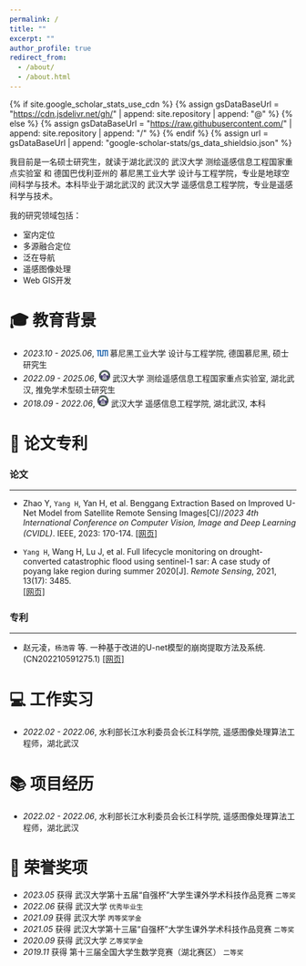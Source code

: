 ```yaml
---
permalink: /
title: ""
excerpt: ""
author_profile: true
redirect_from: 
  - /about/
  - /about.html
---
```


{% if site.google_scholar_stats_use_cdn %}
{% assign gsDataBaseUrl = "https://cdn.jsdelivr.net/gh/" | append: site.repository | append: "@" %}
{% else %}
{% assign gsDataBaseUrl = "https://raw.githubusercontent.com/" | append: site.repository | append: "/" %}
{% endif %}
{% assign url = gsDataBaseUrl | append: "google-scholar-stats/gs_data_shieldsio.json" %}

<span class='anchor' id='about-me'></span>

我目前是一名硕士研究生，就读于湖北武汉的 武汉大学 测绘遥感信息工程国家重点实验室 和 德国巴伐利亚州的 慕尼黑工业大学 设计与工程学院，专业是地球空间科学与技术。本科毕业于湖北武汉的 武汉大学 遥感信息工程学院，专业是遥感科学与技术。

我的研究领域包括：
- 室内定位
- 多源融合定位
- 泛在导航
- 遥感图像处理
- Web GIS开发

<span class='anchor' id='-xl'></span>

# 🎓 教育背景
- *2023.10 - 2025.06*, <a href="https://www.tum.de/"><img class="svg" src="/images/Technical_University_of_Munich_Logo.png" width="20pt"></a> 慕尼黑工业大学 设计与工程学院, 德国慕尼黑, 硕士研究生
- *2022.09 - 2025.06*, <a href="https://www.whu.edu.cn/"><img class="svg" src="/images/Wuhan_University_Logo.png" width="20pt"></a> 武汉大学 测绘遥感信息工程国家重点实验室, 湖北武汉, 推免学术型硕士研究生
- *2018.09 - 2022.06*, <a href="https://www.whu.edu.cn/"><img class="svg" src="/images/Wuhan_University_Logo.png" width="20pt"></a> 武汉大学 遥感信息工程学院, 湖北武汉, 本科
 
<span class='anchor' id='-lwzl'></span>

# 📝 论文专利
### 论文
---
- Zhao Y, `Yang H`, Yan H, et al. Benggang Extraction Based on Improved U-Net Model from Satellite Remote Sensing Images[C]//*2023 4th International Conference on Computer Vision, Image and Deep Learning (CVIDL)*. IEEE, 2023: 170-174.
[[网页]](https://ieeexplore.ieee.org/abstract/document/10167177) 

- `Yang H`, Wang H, Lu J, et al. Full lifecycle monitoring on drought-converted catastrophic flood using sentinel-1 sar: A case study of poyang lake region during summer 2020[J]. *Remote Sensing*, 2021, 13(17): 3485.  
[[网页]](https://www.mdpi.com/2072-4292/13/17/3485)

### 专利
---
- 赵元凌，`杨浩霄` 等. 一种基于改进的U-net模型的崩岗提取方法及系统. (CN202210591275.1)
[[网页]](https://www.drugfuture.com/cnpat/cn_patent.asp)

<span class='anchor' id='-gzsx'></span>

# 💻 工作实习
- *2022.02 - 2022.06*, 水利部长江水利委员会长江科学院, 遥感图像处理算法工程师，湖北武汉

<span class='anchor' id='-xmjl'></span>

# 📚 项目经历
- *2022.02 - 2022.06*, 水利部长江水利委员会长江科学院, 遥感图像处理算法工程师，湖北武汉

<span class='anchor' id='-ryjx'></span>

# 🏅 荣誉奖项
- *2023.05* 获得 武汉大学第十五届“自强杯”大学生课外学术科技作品竞赛 `二等奖`  
- *2022.06* 获得 武汉大学 `优秀毕业生`  
- *2021.09* 获得 武汉大学 `丙等奖学金`  
- *2021.05* 获得 武汉大学第十三届“自强杯”大学生课外学术科技作品竞赛 `二等奖`  
- *2020.09* 获得 武汉大学 `乙等奖学金`  
- *2019.11* 获得 第十三届全国大学生数学竞赛（湖北赛区） `二等奖`  
